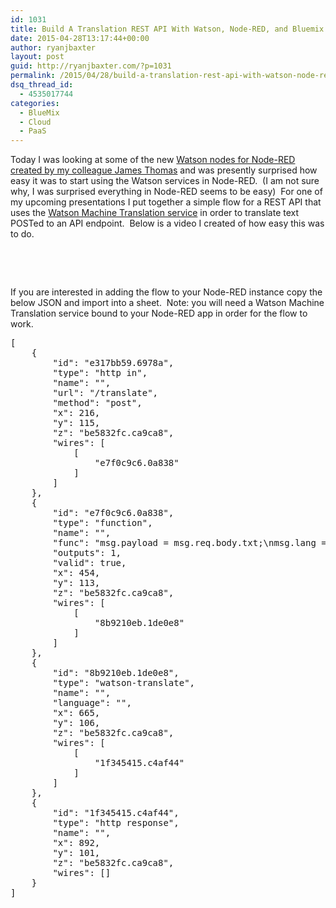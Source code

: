 ```yaml
---
id: 1031
title: Build A Translation REST API With Watson, Node-RED, and Bluemix
date: 2015-04-28T13:17:44+00:00
author: ryanjbaxter
layout: post
guid: http://ryanjbaxter.com/?p=1031
permalink: /2015/04/28/build-a-translation-rest-api-with-watson-node-red-and-bluemix/
dsq_thread_id:
  - 4535017744
categories:
  - BlueMix
  - Cloud
  - PaaS
---
```

Today I was looking at some of the new <a href="http://jamesthom.as/blog/2015/04/22/ibm-watson-nodes-for-nodered/" target="_blank">Watson nodes for Node-RED created by my colleague James Thomas</a> and was presently surprised how easy it was to start using the Watson services in Node-RED.  (I am not sure why, I was surprised everything in Node-RED seems to be easy)  For one of my upcoming presentations I put together a simple flow for a REST API that uses the <a href="http://www.ibm.com/smarterplanet/us/en/ibmwatson/developercloud/machine-translation.html" target="_blank">Watson Machine Translation service</a> in order to translate text POSTed to an API endpoint.  Below is a video I created of how easy this was to do.

&nbsp;

<div class="jetpack-video-wrapper">
  <span class='embed-youtube' style='text-align:center; display: block;'></span>
</div>

&nbsp;

If you are interested in adding the flow to your Node-RED instance copy the below JSON and import into a sheet.  Note: you will need a Watson Machine Translation service bound to your Node-RED app in order for the flow to work.

<pre class="font-size:15 lang:js decode:true ">[
    {
        "id": "e317bb59.6978a",
        "type": "http in",
        "name": "",
        "url": "/translate",
        "method": "post",
        "x": 216,
        "y": 115,
        "z": "be5832fc.ca9ca8",
        "wires": [
            [
                "e7f0c9c6.0a838"
            ]
        ]
    },
    {
        "id": "e7f0c9c6.0a838",
        "type": "function",
        "name": "",
        "func": "msg.payload = msg.req.body.txt;\nmsg.lang = msg.req.body.lang;\nreturn msg;",
        "outputs": 1,
        "valid": true,
        "x": 454,
        "y": 113,
        "z": "be5832fc.ca9ca8",
        "wires": [
            [
                "8b9210eb.1de0e8"
            ]
        ]
    },
    {
        "id": "8b9210eb.1de0e8",
        "type": "watson-translate",
        "name": "",
        "language": "",
        "x": 665,
        "y": 106,
        "z": "be5832fc.ca9ca8",
        "wires": [
            [
                "1f345415.c4af44"
            ]
        ]
    },
    {
        "id": "1f345415.c4af44",
        "type": "http response",
        "name": "",
        "x": 892,
        "y": 101,
        "z": "be5832fc.ca9ca8",
        "wires": []
    }
]</pre>

&nbsp;